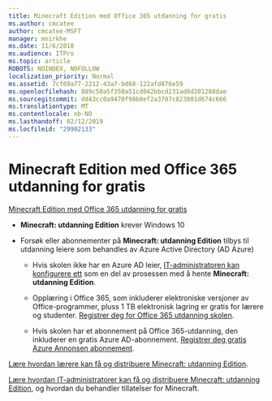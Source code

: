 ```yaml
---
title: Minecraft Edition med Office 365 utdanning for gratis
ms.author: cmcatee
author: cmcatee-MSFT
manager: mnirkhe
ms.date: 11/6/2018
ms.audience: ITPro
ms.topic: article
ROBOTS: NOINDEX, NOFOLLOW
localization_priority: Normal
ms.assetid: 7cf69a77-2212-43a7-bd68-122afd876e59
ms.openlocfilehash: 889c50a5f350a51cd042bbcd231ad8d201288dae
ms.sourcegitcommit: dd43cc0a9470f98b8ef2a3787c823801d674c666
ms.translationtype: MT
ms.contentlocale: nb-NO
ms.lasthandoff: 02/12/2019
ms.locfileid: "29902133"
---
```

# <a name="minecraft-edition-with-office-365-education-for-free"></a>Minecraft Edition med Office 365 utdanning for gratis

[Minecraft Edition med Office 365 utdanning for gratis](https://docs.microsoft.com/education/windows/get-minecraft-for-education)
  
- **Minecraft: utdanning Edition** krever Windows 10 
    
- Forsøk eller abonnementer på **Minecraft: utdanning Edition** tilbys til utdanning leiere som behandles av Azure Active Directory (AD Azure) 
    
  - Hvis skolen ikke har en Azure AD leier, [IT-administratoren kan konfigurere ett](https://docs.microsoft.com/education/windows/school-get-minecraft) som en del av prosessen med å hente **Minecraft: utdanning Edition**.
    
  - Opplæring i Office 365, som inkluderer elektroniske versjoner av Office-programmer, pluss 1 TB elektronisk lagring er gratis for lærere og studenter. [Registrer deg for Office 365 utdanning skolen](https://products.office.com/academic/office-365-education-plan).
    
  - Hvis skolen har et abonnement på Office 365-utdanning, den inkluderer en gratis Azure AD-abonnement. [Registrer deg gratis Azure Annonsen abonnement](https://msdn.microsoft.com/library/windows/hardware/mt703369%28v=vs.85%29.aspx).
    
[Lære hvordan lærere kan få og distribuere Minecraft: utdanning Edition](https://docs.microsoft.com/education/windows/teacher-get-minecraft).
  
[Lære hvordan IT-administratorer kan få og distribuere Minecraft: utdanning Edition](https://docs.microsoft.com/education/windows/school-get-minecraft), og hvordan du behandler tillatelser for Minecraft.
  

